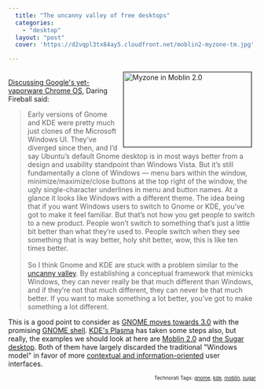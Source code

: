 ```yaml
---
  title: "The uncanny valley of free desktops"
  categories: 
    - "desktop"
  layout: "post"
  cover: 'https://d2vqpl3tx84ay5.cloudfront.net/moblin2-myzone-tm.jpg'

---
```

<p>
<a href="https://d2vqpl3tx84ay5.cloudfront.net/moblin2-myzone.jpg" onclick="window.open('http://bergie.iki.fi/midcom-serveattachmentguid-78b3deca724111dea5136de2c725b405b405/moblin2-myzone.jpg','popup','width=1024,height=600,scrollbars=no,resizable=yes,toolbar=no,directories=no,location=no,menubar=no,status=yes,left=0,top=0');return false"><img src="https://d2vqpl3tx84ay5.cloudfront.net/moblin2-myzone-tm.jpg" height="152" width="260" border="1" align="right" hspace="8" vspace="4" alt="Myzone in Moblin 2.0" title="Myzone in Moblin 2.0" /></a>
<br /><a href="http://daringfireball.net/2009/07/chrome_os_context">Discussing Google's yet-vaporware Chrome OS</a>, Daring Fireball said:
</p><blockquote>
Early versions of Gnome and KDE were pretty much just clones of the Microsoft Windows UI. They’ve diverged since then, and I’d say Ubuntu’s default Gnome desktop is in most ways better from a design and usability standpoint than Windows Vista. But it’s still fundamentally a clone of Windows — menu bars within the window, minimize/maximize/close buttons at the top right of the window, the ugly single-character underlines in menu and button names. At a glance it looks like Windows with a different theme. The idea being that if you want Windows users to switch to Gnome or KDE, you’ve got to make it feel familiar. But that’s not how you get people to switch to a new product. People won’t switch to something that’s just a little bit better than what they’re used to. People switch when they see something that is way better, holy shit better, wow, this is like ten times better.
<br />
<br />So I think Gnome and KDE are stuck with a problem similar to the <a href="http://en.wikipedia.org/wiki/Uncanny_valley">uncanny valley</a>. By establishing a conceptual framework that mimicks Windows, they can never really be that much different than Windows, and if they’re not that much different, they can never be that much better. If you want to make something a lot better, you’ve got to make something a lot different.
</blockquote><p>
This is a good point to consider as <a href="http://www.osnews.com/story/21242/GNOME_3_0_To_Get_GNOME_Shell_Zeitgeist">GNOME moves towards 3.0</a> with the promising <a href="http://blogs.gnome.org/marina/2009/07/05/gcds-and-the-gnome-shell-sneak-peak/">GNOME shell</a>. <a href="http://plasma.kde.org/cms/1029">KDE's Plasma</a> has taken some steps also, but really, the examples we should look at here are <a href="http://moblin.org/documentation/moblin-netbook-intro/how-get-around-moblin-netbook-ui/myzone">Moblin 2.0</a> and <a href="http://www.sugarlabs.org/index.php?template=gallery&amp;page=gallery">the Sugar desktop</a>. Both of them have largely discarded the traditional "Windows model" in favor of more <a href="http://worrydream.com/MagicInk/">contextual and information-oriented</a> user interfaces.
</p>
<p style="text-align:right;font-size:10px;">Technorati Tags: <a href="http://www.technorati.com/tag/gnome" rel="tag">gnome</a>, <a href="http://www.technorati.com/tag/kde" rel="tag">kde</a>, <a href="http://www.technorati.com/tag/moblin" rel="tag">moblin</a>, <a href="http://www.technorati.com/tag/sugar" rel="tag">sugar</a></p>
